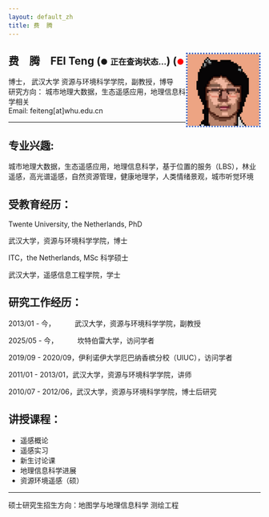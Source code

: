 ```yaml
---
layout: default_zh
title: 费  腾
---
```


## 费&ensp;&ensp;腾&ensp;&ensp;FEI Teng [<img src='..\img\icon.jpg' style=' float:right; width:150px;height: px' id='profile-photo'/>](https://scholar.google.com/citations?user=yDkjL1UAAAAJ&hl=en) (<span id="status-indicator" style="font-size: 16px;">&#x25CF;</span> <span id="status-message" style="font-size: 16px;">正在查询状态...</span>) (<span style="color: red; font-size: 16px;">&#x25CF;</span> 

博士， 武汉大学 资源与环境科学学院，副教授，博导   
研究方向： 城市地理大数据，生态遥感应用，地理信息科学相关  
Email: feiteng[at]whu.edu.cn  

---

## 专业兴趣: 
城市地理大数据，生态遥感应用，地理信息科学，基于位置的服务（LBS），林业遥感，高光谱遥感，自然资源管理，健康地理学，人类情绪景观，城市听觉环境 


## 受教育经历：

Twente University, the Netherlands, PhD  

武汉大学，资源与环境科学学院，博士  

ITC，the Netherlands, MSc 科学硕士  

武汉大学，遥感信息工程学院，学士  

## 研究工作经历：

2013/01 - 今，&ensp;&ensp;&ensp;&ensp;&ensp;
武汉大学，资源与环境科学学院，副教授  

2025/05 - 今，&ensp;&ensp;&ensp;&ensp;&ensp;
坎特伯雷大学，访问学者

2019/09 - 2020/09，伊利诺伊大学厄巴纳香槟分校（UIUC），访问学者  

2011/01 - 2013/01，武汉大学，资源与环境科学学院，讲师  

2010/07 - 2012/06，武汉大学，资源与环境科学学院，博士后研究  

## 讲授课程：

- 遥感概论
- 遥感实习
- 新生讨论课
- 地理信息科学进展
- 资源环境遥感（硕）

---

硕士研究生招生方向：地图学与地理信息科学  测绘工程

<script>
  // 使用 DOMContentLoaded 确保 HTML 元素加载完毕后再执行脚本
  document.addEventListener('DOMContentLoaded', function() {

    // --- 配置 ---
    // 您确认可用的 Vercel API 地址
    const statusApiUrl = 'https://only4john-github-io.vercel.app/api/status';
    // 获取页面上用于显示状态的元素
    const statusIndicatorElement = document.getElementById('status-indicator'); // 小圆点元素
    const statusMessageElement = document.getElementById('status-message');   // 状态文字元素
    // --- 结束配置 ---

    // 检查元素是否存在，避免在没有这些元素的页面上执行时出错
    if (!statusIndicatorElement || !statusMessageElement) {
      // 如果当前页面没有状态显示元素，就不执行后续操作
      // console.warn('此页面未找到状态显示元素。');
      return;
    }

    // 使用 fetch API 从您的 Vercel API 获取状态
    fetch(statusApiUrl)
      .then(response => {
        // 检查网络请求是否成功 (例如 200 OK)
        if (!response.ok) {
          throw new Error('网络响应错误: ' + response.status + ' ' + response.statusText);
        }
        // 解析返回的 JSON 数据，例如 {"status":"in"}
        return response.json();
      })
      .then(data => {
        // --- 根据 API 返回的状态 更新显示 ---
        let displayMessage = '状态未知';  // 默认文字
        let displayColor = 'gray';      // 默认颜色 (灰色)

        if (data && data.status) {
          // 根据 API 返回的 status 值设置不同的文字和颜色
          switch (data.status.toLowerCase()) { // 转小写以防大小写问题
            case 'in':
              displayMessage = '我在办公室里';
              displayColor = 'green';
              break;
            case 'out': // 假设您 API 会返回 'out'
              displayMessage = '我不在办公室';
              displayColor = 'red';
              break;
            // 您可以根据需要添加更多状态判断
            // case 'meeting':
            //   displayMessage = '会议中';
            //   displayColor = 'orange';
            //   break;
            default:
              // 如果 status 不是 'in' 或 'out'，显示原始状态
              displayMessage = `状态: ${data.status}`;
              displayColor = 'orange'; // 用橙色表示其他状态
          }
        }
        // --- 结束状态更新逻辑 ---

        // 将获取到的状态更新到页面上的 HTML 元素
        statusMessageElement.textContent = displayMessage;
        statusIndicatorElement.style.color = displayColor;
      })
      .catch(error => {
        // 如果在 fetch 或处理过程中发生任何错误
        console.error('获取或处理状态时出错:', error);
        // 在页面上显示错误信息
        statusMessageElement.textContent = '无法获取状态';
        statusIndicatorElement.style.color = 'gray'; // 出错时显示灰色
      });
  });
</script>